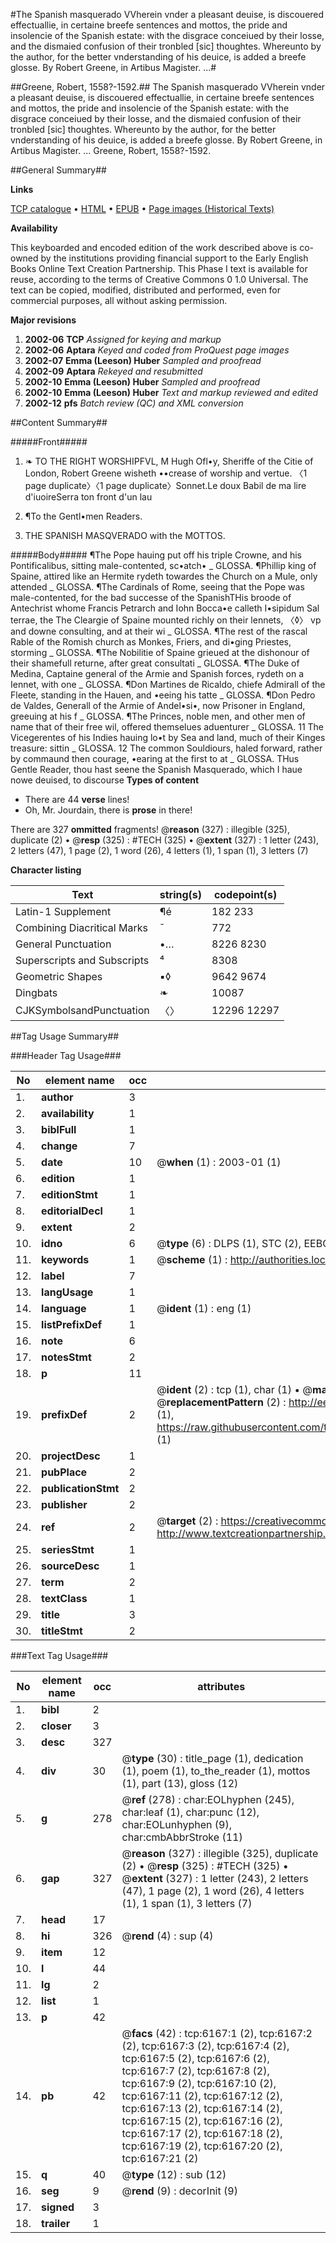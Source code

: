 #The Spanish masquerado VVherein vnder a pleasant deuise, is discouered effectuallie, in certaine breefe sentences and mottos, the pride and insolencie of the Spanish estate: with the disgrace conceiued by their losse, and the dismaied confusion of their tronbled [sic] thoughtes. Whereunto by the author, for the better vnderstanding of his deuice, is added a breefe glosse. By Robert Greene, in Artibus Magister. ...#

##Greene, Robert, 1558?-1592.##
The Spanish masquerado VVherein vnder a pleasant deuise, is discouered effectuallie, in certaine breefe sentences and mottos, the pride and insolencie of the Spanish estate: with the disgrace conceiued by their losse, and the dismaied confusion of their tronbled [sic] thoughtes. Whereunto by the author, for the better vnderstanding of his deuice, is added a breefe glosse. By Robert Greene, in Artibus Magister. ...
Greene, Robert, 1558?-1592.

##General Summary##

**Links**

[TCP catalogue](http://www.ota.ox.ac.uk/tcp/)  • 
[HTML](http://tei.it.ox.ac.uk/tcp/Texts-HTML/free/A02/A02171.html)  • 
[EPUB](http://tei.it.ox.ac.uk/tcp/Texts-EPUB/free/A02/A02171.epub) • 
[Page images (Historical Texts)](https://data.historicaltexts.jisc.ac.uk/view?pubId=eebo-99841574e&pageId=eebo-99841574e-6167-1)

**Availability**

This keyboarded and encoded edition of the
	       work described above is co-owned by the institutions
	       providing financial support to the Early English Books
	       Online Text Creation Partnership. This Phase I text is
	       available for reuse, according to the terms of Creative
	       Commons 0 1.0 Universal. The text can be copied,
	       modified, distributed and performed, even for
	       commercial purposes, all without asking permission.

**Major revisions**

1. __2002-06__ __TCP__ *Assigned for keying and markup*
1. __2002-06__ __Aptara__ *Keyed and coded from ProQuest page images*
1. __2002-07__ __Emma (Leeson) Huber__ *Sampled and proofread*
1. __2002-09__ __Aptara__ *Rekeyed and resubmitted*
1. __2002-10__ __Emma (Leeson) Huber__ *Sampled and proofread*
1. __2002-10__ __Emma (Leeson) Huber__ *Text and markup reviewed and edited*
1. __2002-12__ __pfs__ *Batch review (QC) and XML conversion*

##Content Summary##

#####Front#####

1. ❧ TO THE RIGHT WORSHIPFVL, M
Hugh Ofl•y, Sheriffe of the Citie of London, Robert
Greene wisheth ••crease of worship
and vertue.
〈1 page duplicate〉〈1 page duplicate〉Sonnet.Le doux Babil de ma lire d'iuoireSerra ton front d'un lau
1. ¶To the Gentl•men Readers.

1. THE SPANISH MASQVERADO
with the MOTTOS.

#####Body#####
¶The Pope hauing put off his triple Crowne, and
his Pontificalibus, sitting male-contented, sc•atch•
    _ GLOSSA.
¶Phillip king of Spaine, attired like an Hermite rydeth
towardes the Church on a Mule, only attended
    _ GLOSSA.
¶The Cardinals of Rome, seeing that the Pope was
male-contented, for the bad successe of the SpanishTHis broode of Antechrist whome Francis Petrarch and
Iohn Bocca•e calleth I•sipidum Sal terrae, the The Cleargie of Spaine mounted richly on their
lennets, 〈◊〉 vp and downe consulting, and at
their wi
    _ GLOSSA.
¶The rest of the rascal Rable of the Romish church
as Monkes, Friers, and di•ging Priestes, storming
    _ GLOSSA.
¶The Nobilitie of Spaine grieued at the dishonour
of their shamefull returne, after great consultati
    _ GLOSSA.
¶The Duke of Medina, Captaine general of the
Armie and Spanish forces, rydeth on a Iennet,
with one 
    _ GLOSSA.
¶Don Martines de Ricaldo, chiefe Admirall of the
Fleete, standing in the Hauen, and •eeing his
tatte
    _ GLOSSA.
¶Don Pedro de Valdes, Generall of the Armie
of Andel•si•, now Prisoner in England, greeuing
at his f
    _ GLOSSA.
¶The Princes, noble men, and other men of name
that of their free wil, offered themselues aduenturer
    _ GLOSSA.
11 The Vicegerentes of his Indies hauing lo•t by Sea and
land, much of their Kinges treasure: sittin
    _ GLOSSA.
12 The common Souldiours, haled forward, rather by commaund
then courage, •earing at the first to at
    _ GLOSSA.
THus Gentle Reader, thou hast
seene the Spanish Masquerado,
which I haue nowe deuised, to
discourse 
**Types of content**

  * There are 44 **verse** lines!
  * Oh, Mr. Jourdain, there is **prose** in there!

There are 327 **ommitted** fragments! 
 @__reason__ (327) : illegible (325), duplicate (2)  •  @__resp__ (325) : #TECH (325)  •  @__extent__ (327) : 1 letter (243), 2 letters (47), 1 page (2), 1 word (26), 4 letters (1), 1 span (1), 3 letters (7)

**Character listing**


|Text|string(s)|codepoint(s)|
|---|---|---|
|Latin-1 Supplement|¶é|182 233|
|Combining             Diacritical Marks|̄|772|
|General Punctuation|•…|8226 8230|
|Superscripts             and Subscripts|⁴|8308|
|Geometric Shapes|▪◊|9642 9674|
|Dingbats|❧|10087|
|CJKSymbolsandPunctuation|〈〉|12296 12297|

##Tag Usage Summary##

###Header Tag Usage###

|No|element name|occ|attributes|
|---|---|---|---|
|1.|__author__|3||
|2.|__availability__|1||
|3.|__biblFull__|1||
|4.|__change__|7||
|5.|__date__|10| @__when__ (1) : 2003-01 (1)|
|6.|__edition__|1||
|7.|__editionStmt__|1||
|8.|__editorialDecl__|1||
|9.|__extent__|2||
|10.|__idno__|6| @__type__ (6) : DLPS (1), STC (2), EEBO-CITATION (1), PROQUEST (1), VID (1)|
|11.|__keywords__|1| @__scheme__ (1) : http://authorities.loc.gov/ (1)|
|12.|__label__|7||
|13.|__langUsage__|1||
|14.|__language__|1| @__ident__ (1) : eng (1)|
|15.|__listPrefixDef__|1||
|16.|__note__|6||
|17.|__notesStmt__|2||
|18.|__p__|11||
|19.|__prefixDef__|2| @__ident__ (2) : tcp (1), char (1)  •  @__matchPattern__ (2) : ([0-9\-]+):([0-9IVX]+) (1), (.+) (1)  •  @__replacementPattern__ (2) : http://eebo.chadwyck.com/downloadtiff?vid=$1&page=$2 (1), https://raw.githubusercontent.com/textcreationpartnership/Texts/master/tcpchars.xml#$1 (1)|
|20.|__projectDesc__|1||
|21.|__pubPlace__|2||
|22.|__publicationStmt__|2||
|23.|__publisher__|2||
|24.|__ref__|2| @__target__ (2) : https://creativecommons.org/publicdomain/zero/1.0/ (1), http://www.textcreationpartnership.org/docs/. (1)|
|25.|__seriesStmt__|1||
|26.|__sourceDesc__|1||
|27.|__term__|2||
|28.|__textClass__|1||
|29.|__title__|3||
|30.|__titleStmt__|2||


###Text Tag Usage###

|No|element name|occ|attributes|
|---|---|---|---|
|1.|__bibl__|2||
|2.|__closer__|3||
|3.|__desc__|327||
|4.|__div__|30| @__type__ (30) : title_page (1), dedication (1), poem (1), to_the_reader (1), mottos (1), part (13), gloss (12)|
|5.|__g__|278| @__ref__ (278) : char:EOLhyphen (245), char:leaf (1), char:punc (12), char:EOLunhyphen (9), char:cmbAbbrStroke (11)|
|6.|__gap__|327| @__reason__ (327) : illegible (325), duplicate (2)  •  @__resp__ (325) : #TECH (325)  •  @__extent__ (327) : 1 letter (243), 2 letters (47), 1 page (2), 1 word (26), 4 letters (1), 1 span (1), 3 letters (7)|
|7.|__head__|17||
|8.|__hi__|326| @__rend__ (4) : sup (4)|
|9.|__item__|12||
|10.|__l__|44||
|11.|__lg__|2||
|12.|__list__|1||
|13.|__p__|42||
|14.|__pb__|42| @__facs__ (42) : tcp:6167:1 (2), tcp:6167:2 (2), tcp:6167:3 (2), tcp:6167:4 (2), tcp:6167:5 (2), tcp:6167:6 (2), tcp:6167:7 (2), tcp:6167:8 (2), tcp:6167:9 (2), tcp:6167:10 (2), tcp:6167:11 (2), tcp:6167:12 (2), tcp:6167:13 (2), tcp:6167:14 (2), tcp:6167:15 (2), tcp:6167:16 (2), tcp:6167:17 (2), tcp:6167:18 (2), tcp:6167:19 (2), tcp:6167:20 (2), tcp:6167:21 (2)|
|15.|__q__|40| @__type__ (12) : sub (12)|
|16.|__seg__|9| @__rend__ (9) : decorInit (9)|
|17.|__signed__|3||
|18.|__trailer__|1||
